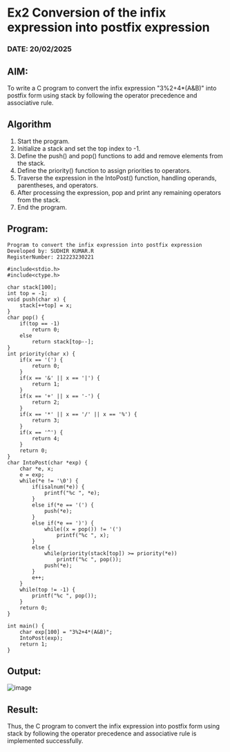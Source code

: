 # Ex2 Conversion of the infix expression into postfix expression
### DATE: 20/02/2025
## AIM:
To write a C program to convert the infix expression "3%2+4*(A&B)" into postfix form using stack by following the operator precedence and associative rule.

## Algorithm

1. Start the program. 
2. Initialize a stack and set the top index to -1. 
3. Define the push() and pop() functions to add and remove elements from the stack. 
4. Define the priority() function to assign priorities to operators. 
5. Traverse the expression in the IntoPost() function, handling operands, parentheses, and operators. 
6. After processing the expression, pop and print any remaining operators from the stack. 
7. End the program.  

## Program:
```
Program to convert the infix expression into postfix expression
Developed by: SUDHIR KUMAR.R
RegisterNumber: 212223230221
```
```
#include<stdio.h> 
#include<ctype.h> 

char stack[100]; 
int top = -1;
void push(char x) { 
    stack[++top] = x; 
} 
char pop() { 
    if(top == -1) 
        return 0; 
    else 
        return stack[top--]; 
}
int priority(char x) { 
    if(x == '(') { 
        return 0; 
    } 
    if(x == '&' || x == '|') { 
        return 1; 
    } 
    if(x == '+' || x == '-') { 
        return 2; 
    } 
    if(x == '*' || x == '/' || x == '%') { 
        return 3; 
    } 
    if(x == '^') { 
        return 4; 
    } 
    return 0; 
}
char IntoPost(char *exp) { 
    char *e, x; 
    e = exp; 
    while(*e != '\0') { 
        if(isalnum(*e)) { 
            printf("%c ", *e); 
        } 
        else if(*e == '(') { 
            push(*e); 
        } 
        else if(*e == ')') { 
            while((x = pop()) != '(') 
                printf("%c ", x); 
        } 
        else { 
            while(priority(stack[top]) >= priority(*e)) 
                printf("%c ", pop()); 
            push(*e); 
        } 
        e++; 
    }
    while(top != -1) { 
        printf("%c ", pop()); 
    } 
    return 0; 
} 

int main() { 
    char exp[100] = "3%2+4*(A&B)"; 
    IntoPost(exp); 
    return 1; 
} 
```
## Output:

![image](https://github.com/user-attachments/assets/5335a862-37af-422f-8c2b-5ed5b0398ad0)

## Result:
Thus, the C program to convert the infix expression into postfix form using stack by following the operator precedence and associative rule is implemented successfully.
